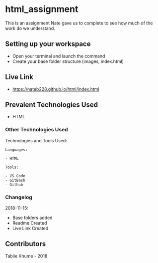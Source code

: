 # html_assignment
This is an assignment Nate gave us to complete to see how much of the work do we understand.

## Setting up your workspace

- Open your terminal and launch the command 
- Create your base folder structure (images, index.html)

## Live Link
- https://nateb228.github.io/html/index.html

## Prevalent Technologies Used

 - HTML
 

### Other Technologies Used

Technologies and Tools Used:

```
Languages:

- HTML

```
```
Tools:

- VS Code
- GitBash
- Github

```

### Changelog

2018-11-15:
- Base folders added
- Readme Created
- Live Link Created

## Contributors

Tabile Khume - 2018